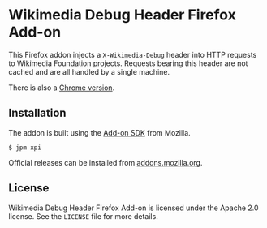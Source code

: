 Wikimedia Debug Header Firefox Add-on
=====================================

This Firefox addon injects a `X-Wikimedia-Debug` header into HTTP requests to
Wikimedia Foundation projects. Requests bearing this header are not cached and
are all handled by a single machine.

There is also a [Chrome version].

Installation
------------

The addon is built using the [Add-on SDK][] from Mozilla.

```
$ jpm xpi
```

Official releases can be installed from [addons.mozilla.org][].

License
-------
Wikimedia Debug Header Firefox Add-on is licensed under the Apache 2.0
license. See the `LICENSE` file for more details.


[Add-on SDK]: https://developer.mozilla.org/en-US/Add-ons/SDK
[addons.mozilla.org]: https://addons.mozilla.org/en-US/firefox/addon/wikimedia-debug-header/
[Chrome version]: https://github.com/wikimedia/ChromeWikimediaDebug

